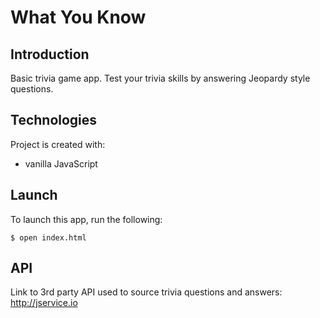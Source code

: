 # What You Know

## Introduction
Basic trivia game app. Test your trivia skills by answering Jeopardy style questions.

## Technologies
Project is created with:
- vanilla JavaScript

## Launch
To launch this app, run the following:
```
$ open index.html
```

## API
Link to 3rd party API used to source trivia questions and answers: http://jservice.io
